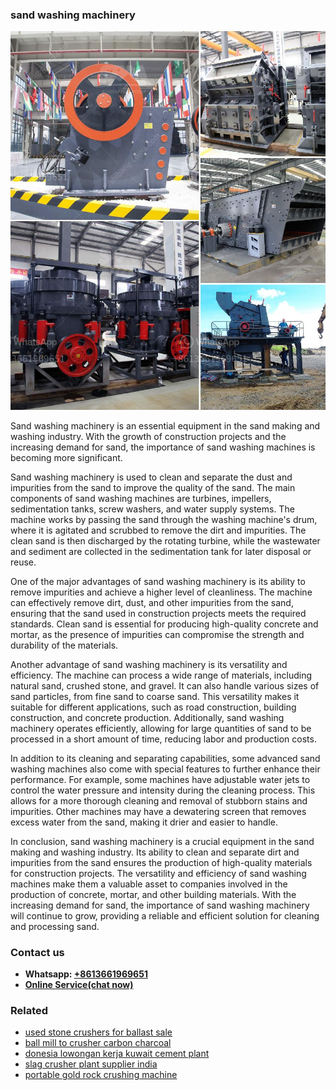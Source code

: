 <h3>sand washing machinery</h3><img src='1708498314.jpg' alt=''><p>Sand washing machinery is an essential equipment in the sand making and washing industry. With the growth of construction projects and the increasing demand for sand, the importance of sand washing machines is becoming more significant.</p><p>Sand washing machinery is used to clean and separate the dust and impurities from the sand to improve the quality of the sand. The main components of sand washing machines are turbines, impellers, sedimentation tanks, screw washers, and water supply systems. The machine works by passing the sand through the washing machine's drum, where it is agitated and scrubbed to remove the dirt and impurities. The clean sand is then discharged by the rotating turbine, while the wastewater and sediment are collected in the sedimentation tank for later disposal or reuse.</p><p>One of the major advantages of sand washing machinery is its ability to remove impurities and achieve a higher level of cleanliness. The machine can effectively remove dirt, dust, and other impurities from the sand, ensuring that the sand used in construction projects meets the required standards. Clean sand is essential for producing high-quality concrete and mortar, as the presence of impurities can compromise the strength and durability of the materials.</p><p>Another advantage of sand washing machinery is its versatility and efficiency. The machine can process a wide range of materials, including natural sand, crushed stone, and gravel. It can also handle various sizes of sand particles, from fine sand to coarse sand. This versatility makes it suitable for different applications, such as road construction, building construction, and concrete production. Additionally, sand washing machinery operates efficiently, allowing for large quantities of sand to be processed in a short amount of time, reducing labor and production costs.</p><p>In addition to its cleaning and separating capabilities, some advanced sand washing machines also come with special features to further enhance their performance. For example, some machines have adjustable water jets to control the water pressure and intensity during the cleaning process. This allows for a more thorough cleaning and removal of stubborn stains and impurities. Other machines may have a dewatering screen that removes excess water from the sand, making it drier and easier to handle.</p><p>In conclusion, sand washing machinery is a crucial equipment in the sand making and washing industry. Its ability to clean and separate dirt and impurities from the sand ensures the production of high-quality materials for construction projects. The versatility and efficiency of sand washing machines make them a valuable asset to companies involved in the production of concrete, mortar, and other building materials. With the increasing demand for sand, the importance of sand washing machinery will continue to grow, providing a reliable and efficient solution for cleaning and processing sand.</p><h3>Contact us</h3><ul><li><strong>Whatsapp:&nbsp;<a href="https://wa.me/8613661969651">+8613661969651</a></strong></li><li><a href="https://swt.shibang-china.com/?git&amp;zhl&amp;sand washing machinery"><strong>Online Service(chat now)</strong></a></li></ul><h3>Related</h3><ul><li><a href='used stone crushers for ballast sale.md'>used stone crushers for ballast sale</a></li><li><a href='ball mill to crusher carbon charcoal.md'>ball mill to crusher carbon charcoal</a></li><li><a href='donesia lowongan kerja kuwait cement plant.md'>donesia lowongan kerja kuwait cement plant</a></li><li><a href='slag crusher plant supplier india.md'>slag crusher plant supplier india</a></li><li><a href='portable gold rock crushing machine.md'>portable gold rock crushing machine</a></li></ul>